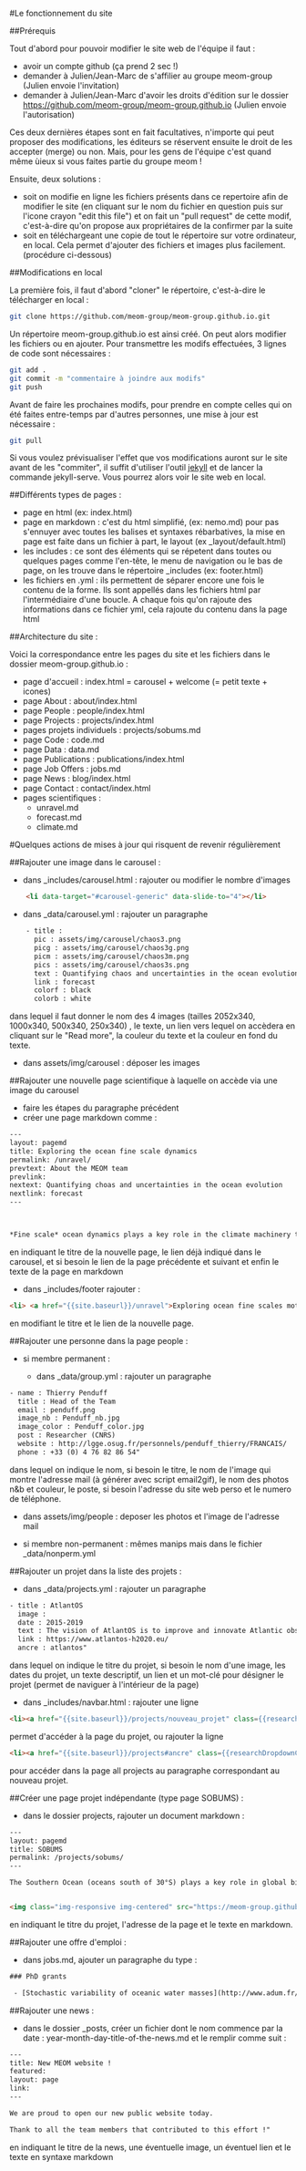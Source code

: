 #Le fonctionnement du site

##Prérequis

Tout d'abord pour pouvoir modifier le site web de l'équipe il faut :
  * avoir un compte github (ça prend 2 sec !)
  * demander à Julien/Jean-Marc de s'affilier au groupe meom-group (Julien envoie l'invitation)
  * demander à Julien/Jean-Marc d'avoir les droits d'édition sur le dossier https://github.com/meom-group/meom-group.github.io (Julien envoie l'autorisation)

Ces deux dernières étapes sont en fait facultatives, n'importe qui peut proposer des modifications, les éditeurs se réservent ensuite le droit de les accepter (merge) ou non. Mais, pour les gens de l'équipe c'est quand même ùieux si vous faites partie du groupe meom !
 
Ensuite, deux solutions :
  * soit on modifie en ligne les fichiers présents dans ce repertoire afin de modifier le site (en cliquant sur le nom du fichier en question puis sur l'icone crayon "edit this file") et on fait un "pull request" de cette modif, c'est-à-dire qu'on propose aux propriétaires de la confirmer par la suite
  * soit en téléchargeant une copie de tout le répertoire sur votre ordinateur, en local. Cela permet d'ajouter des fichiers et images plus facilement. (procédure ci-dessous)


##Modifications en local

La première fois, il faut d'abord "cloner" le répertoire, c'est-à-dire le télécharger en local :


```bash
git clone https://github.com/meom-group/meom-group.github.io.git
```

Un répertoire meom-group.github.io est ainsi créé.
On peut alors modifier les fichiers ou en ajouter.
Pour transmettre les modifs effectuées, 3 lignes de code sont nécessaires :


```bash
git add .
git commit -m "commentaire à joindre aux modifs"
git push
```

Avant de faire les prochaines modifs, pour prendre en compte celles qui on été faites entre-temps par d'autres personnes, une mise à jour est nécessaire :


```bash
git pull
```

Si vous voulez prévisualiser l'effet que vos modifications auront sur le site avant de les "commiter", il suffit d'utiliser l'outil [jekyll](https://jekyllrb.com/) et de lancer la commande jekyll-serve. Vous pourrez alors voir le site web en local.


##Différents types de pages :

  * page en html (ex: index.html)
  * page en markdown : c'est du html simplifié, (ex: nemo.md) pour pas s'ennuyer avec toutes les balises et syntaxes rébarbatives, la mise en page est faite dans un fichier à part, le layout (ex _layout/default.html)
  * les includes : ce sont des éléments qui se répetent dans toutes ou quelques pages comme l'en-tête, le menu de navigation ou le bas de page, on les trouve dans le répertoire _includes (ex: footer.html)
  * les fichiers en .yml : ils permettent de séparer encore une fois le contenu de la forme. Ils sont appellés dans les fichiers html par l'intermédiaire d'une boucle. A chaque fois qu'on rajoute des informations dans ce fichier yml, cela rajoute du contenu dans la page html

##Architecture du site :

Voici la correspondance entre les pages du site et les fichiers dans le dossier meom-group.github.io :

  * page d'accueil : index.html = carousel + welcome (= petit texte + icones)
  * page About : about/index.html
  * page People : people/index.html 
  * page Projects : projects/index.html
  * pages projets individuels : projects/sobums.md
  * page Code : code.md
  * page Data : data.md
  * page Publications : publications/index.html
  * page Job Offers : jobs.md
  * page News : blog/index.html
  * page Contact : contact/index.html
  * pages scientifiques :
    * unravel.md
    * forecast.md
    * climate.md
    

#Quelques actions de mises à jour qui risquent de revenir régulièrement

##Rajouter une image dans le carousel :

  * dans _includes/carousel.html :  rajouter ou modifier le nombre d'images

```html
    <li data-target="#carousel-generic" data-slide-to="4"></li>
```


  * dans _data/carousel.yml : rajouter un paragraphe 


```html
    - title :
      pic : assets/img/carousel/chaos3.png
      picg : assets/img/carousel/chaos3g.png
      picm : assets/img/carousel/chaos3m.png
      pics : assets/img/carousel/chaos3s.png
      text : Quantifying chaos and uncertainties in the ocean evolution
      link : forecast
      colorf : black
      colorb : white
```


dans lequel il faut donner le nom des 4 images (tailles 2052x340, 1000x340, 500x340, 250x340) , le texte, un lien vers lequel on accèdera en cliquant sur le "Read more", la couleur du texte et la couleur en fond du texte.

  * dans assets/img/carousel : déposer les images 
  
##Rajouter une nouvelle page scientifique à laquelle on accède via une image du carousel

  * faire les étapes du paragraphe précédent
  * créer une page markdown comme :
  

```html
---
layout: pagemd
title: Exploring the ocean fine scale dynamics
permalink: /unravel/
prevtext: About the MEOM team
prevlink:
nextext: Quantifying choas and uncertainties in the ocean evolution
nextlink: forecast
---



*Fine scale* ocean dynamics plays a key role in the climate machinery through various scale interaction mechanisms. Fine-scale ocean dynamics refer to ocean physical processes occuring at scales smaller than 200km, in the open ocean. This includes a fraction of *mesoscale* processes, with scales close to the first internal Rossby radius (20 to 200km). At mesoscales, oceans are populated by waves motions and coherent eddies, that contribute actively to transporting matter across ocean basins and from equator to poles. Fine scale processes also comprise *submesoscale* processes, with scale smaller than the first internal Rossby radius (1-20km). At submesoscales, oceans are populated by intense vortices, fronts and filaments, all of which are contributing to vertical exchanges between the ocean interior and the surface, fluxing in particular nutrients from the ocean sub-surface to the sun-lit surface layers where primary production occurs.
```


en indiquant le titre de la nouvelle page, le lien déjà indiqué dans le carousel, et si besoin le lien de la page précédente et suivant et enfin le texte de la page en markdown

  * dans _includes/footer rajouter :


```html
<li> <a href="{{site.baseurl}}/unravel">Exploring ocean fine scales motions</a> </li>
```

en modifiant le titre et le lien de la nouvelle page.

##Rajouter une personne dans la page people :

 * si membre permanent :

   * dans _data/group.yml : rajouter un paragraphe


```html
- name : Thierry Penduff
  title : Head of the Team
  email : penduff.png
  image_nb : Penduff_nb.jpg
  image_color : Penduff_color.jpg
  post : Researcher (CNRS)
  website : http://lgge.osug.fr/personnels/penduff_thierry/FRANCAIS/
  phone : +33 (0) 4 76 82 86 54"
```


dans lequel on indique le nom, si besoin le titre, le nom de l'image qui montre l'adresse mail (à générer avec script email2gif), le nom des photos n&b et couleur, le poste, si besoin l'adresse du site web perso et le numero de téléphone.

   * dans assets/img/people : deposer les photos et l'image de l'adresse mail

  * si membre non-permanent : mêmes manips mais dans le fichier _data/nonperm.yml


##Rajouter un projet dans la liste des projets :

  - dans _data/projects.yml : rajouter un paragraphe


```html
- title : AtlantOS
  image :
  date : 2015-2019
  text : The vision of AtlantOS is to improve and innovate Atlantic observing by using the Framework of Ocean Observing to obtain an international, more sustainable, more efficient, more integrated, and fit-for-purpose system. Hence, the AtlantOS initiative will have a long-lasting and sustainable contribution to the societal, economic and scientific benefit arising from this integrated approach. This will be achieved by improving the value for money, extent, completeness, quality and ease of access to Atlantic Ocean data required by industries, product supplying agencies, scientist and citizens.
  link : https://www.atlantos-h2020.eu/
  ancre : atlantos"
```


dans lequel on indique le titre du projet, si besoin le nom d'une image, les dates du projet, un texte descriptif, un lien et un mot-clé pour désigner le projet (permet de naviguer à l'intérieur de la page)

  - dans _includes/navbar.html : rajouter une ligne


```html
<li><a href="{{site.baseurl}}/projects/nouveau_projet" class={{researchDropdownClass}}>Nouveau Projet</a></li>"
```


permet d'accéder à la page du projet, ou rajouter la ligne


```html
<li><a href="{{site.baseurl}}/projects#ancre" class={{researchDropdownClass}}>Nouveau Projet</a></li>"
```


pour accéder dans la page all projects au paragraphe correspondant au nouveau projet.

##Créer une page projet indépendante (type page SOBUMS) :

  - dans le dossier projects, rajouter un document markdown :


```html
---
layout: pagemd
title: SOBUMS
permalink: /projects/sobums/
---

The Southern Ocean (oceans south of 30°S) plays a key role in global biogeochemical cycles. But large environmental changes are ongoing in the Southern Ocean physical and biogeochemical properties. These changes reflect widespread environmental changes that are occurring throughout the southern hemisphere and over the Southern Ocean (changes in surface winds, solar radiation, sea ice cover and glacial melt from Antarctica). How the Southern Ocean primary production and carbon cycle will respond to these changing climate stressors is a matter of concern in the climate science community.


<img class="img-responsive img-centered" src="https://meom-group.github.io/assets/img/projects/sobums-meijers.png" alt="A changing Southern Ocean."/> "
```


en indiquant le titre du projet, l'adresse de la page et le texte en markdown.

##Rajouter une offre d'emploi :

  - dans jobs.md, ajouter un paragraphe du type :


```html
### PhD grants

 - [Stochastic variability of oceanic water masses](http://www.adum.fr/as/ed/voirproposition.pl?langue=fr&site=edtue&matricule_prop=11736);  contact : Thierry Penduff."
```



##Rajouter une news :

  - dans le dossier _posts, créer un fichier dont le nom commence par la date : year-month-day-title-of-the-news.md et le remplir comme suit : 


```html
---
title: New MEOM website !
featured:
layout: page
link:
---

We are proud to open our new public website today.

Thank to all the team members that contributed to this effort !"
```

en indiquant le titre de la news, une éventuelle image, un éventuel lien et le texte en syntaxe markdown



